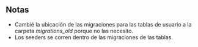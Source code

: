 ## Notas

- Cambié la ubicación de las migraciones para las tablas de usuario a la carpeta _migrations_old_ porque no las
  necesito.
- Los seeders se corren dentro de las migraciones de las tablas.
